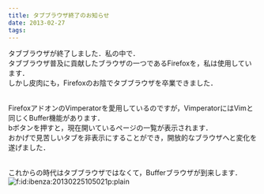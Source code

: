 ```yaml
---
title: タブブラウザ終了のお知らせ
date: 2013-02-27
tags: 
---
```


タブブラウザが終了しました．私の中で．<br />タブブラウザ普及に貢献したブラウザの一つであるFirefoxを，私は使用しています．<br />
しかし皮肉にも，Firefoxのお陰でタブブラウザを卒業できました．

<br />FirefoxアドオンのVimperatorを愛用しているのですが，VimperatorにはVimと同じくBuffer機能があります．<br />
bボタンを押すと，現在開いているページの一覧が表示されます．<br />
おかげで見苦しいタブを非表示にすることができ，開放的なブラウザへと変化を遂げました．

<br />これからの時代はタブブラウザではなくて，Bufferブラウザが到来します．<br /><span itemscope itemtype="http://schema.org/Photograph"><img src="http://cdn-ak.f.st-hatena.com/images/fotolife/i/ibenza/20130225/20130225105021.png" alt="f:id:ibenza:20130225105021p:plain" title="f:id:ibenza:20130225105021p:plain" class="hatena-fotolife" itemprop="image"></span>

